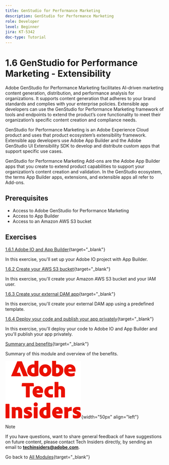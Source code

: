 ```yaml
---
title: GenStudio for Performance Marketing
description: GenStudio for Performance Marketing
role: Developer
level: Beginner
jira: KT-5342
doc-type: Tutorial
---
```

# 1.6 GenStudio for Performance Marketing - Extensibility

Adobe GenStudio for Performance Marketing facilitates AI-driven marketing content generation, distribution, and performance analysis for organizations. It supports content generation that adheres to your brand standards and complies with your enterprise policies. Extensible app developers can use the GenStudio for Performance Marketing framework of tools and endpoints to extend the product’s core functionality to meet their organization’s specific content creation and compliance needs.

GenStudio for Performance Marketing is an Adobe Experience Cloud product and uses that product ecosystem’s extensibility framework. Extensible app developers use Adobe App Builder and the Adobe GenStudio UI Extensibility SDK to develop and distribute custom apps that support specific use cases.

GenStudio for Performance Marketing Add-ons are the Adobe App Builder apps that you create to extend product capabilities to support your organization’s content creation and validation. In the GenStudio ecosystem, the terms App Builder apps, extensions, and extensible apps all refer to Add-ons.

## Prerequisites

- Access to Adobe GenStudio for Performance Marketing
- Access to App Builder
- Access to an Amazon AWS S3 bucket

## Exercises

[1.6.1 Adobe IO and App Builder](./ex1.md){target="_blank"}

In this exercise, you'll set up your Adobe IO project with App Builder.

[1.6.2 Create your AWS S3 bucket](./ex2.md){target="_blank"}

In this exercise, you'll create your Amazon AWS S3 bucket and your IAM user.

[1.6.3 Create your external DAM app](./ex3.md){target="_blank"}

In this exercise, you'll create your external DAM app using a predefined template.

[1.6.4 Deploy your code and publish your app privately](./ex4.md){target="_blank"}

In this exercise, you'll deploy your code to Adobe IO and App Builder and you'll publish your app privately.

[Summary and benefits](./summary.md){target="_blank"}

Summary of this module and overview of the benefits.

![Tech Insiders](./../../../assets/images/techinsiders.png){width="50px" align="left"}

>[!NOTE]
>
>If you have questions, want to share general feedback of have suggestions on future content, please contact Tech Insiders directly, by sending an email to **techinsiders@adobe.com**.

Go back to [All Modules](../../../overview.md){target="_blank"}
